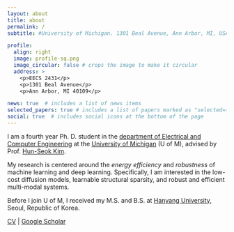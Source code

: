 ```yaml
---
layout: about
title: about
permalink: /
subtitle: #University of Michigan. 1301 Beal Avenue, Ann Arbor, MI, USA. 

profile:
  align: right
  image: profile-sq.png
  image_circular: false # crops the image to make it circular
  address: >
    <p>EECS 2431</p>
    <p>1301 Beal Avenue</p>
    <p>Ann Arbor, MI 40109</p>

news: true  # includes a list of news items
selected_papers: true # includes a list of papers marked as "selected={true}"
social: true  # includes social icons at the bottom of the page
---
```


I am a fourth year Ph. D. student in the [department of Electrical and Computer Engineering](http://ece.engin.umich.edu) at the [University of Michigan](https://umich.edu) (U of M), advised by Prof. [Hun-Seok Kim](https://kim.engin.umich.edu).

My research is centered around the *energy efficiency* and *robustness* of machine learning and deep learning. Specifically, I am interested in the low-cost diffusion models, learnable structural sparsity, and robust and efficient multi-modal systems. 

Before I join U of M, I received my M.S. and B.S. at [Hanyang University](https://www.hanyang.ac.kr/web/eng), Seoul, Republic of Korea.

[CV](https://changwoolee.github.io/assets/pdf/CV_CL.pdf) | [Google Scholar](https://scholar.google.com/citations?user=Do2NTNsAAAAJ&hl=en) 
